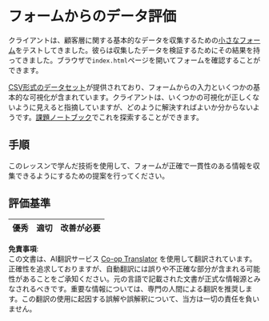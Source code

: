 <!--
CO_OP_TRANSLATOR_METADATA:
{
  "original_hash": "f9d5a7275e046223fa6474477674b810",
  "translation_date": "2025-08-24T12:08:28+00:00",
  "source_file": "2-Working-With-Data/08-data-preparation/assignment.md",
  "language_code": "ja"
}
-->
# フォームからのデータ評価

クライアントは、顧客層に関する基本的なデータを収集するための[小さなフォーム](../../../../2-Working-With-Data/08-data-preparation/index.html)をテストしてきました。彼らは収集したデータを検証するためにその結果を持ってきました。ブラウザで`index.html`ページを開いてフォームを確認することができます。

[CSV形式のデータセット](../../../../data/form.csv)が提供されており、フォームからの入力といくつかの基本的な可視化が含まれています。クライアントは、いくつかの可視化が正しくないように見えると指摘していますが、どのように解決すればよいか分からないようです。[課題ノートブック](../../../../2-Working-With-Data/08-data-preparation/assignment.ipynb)でこれを探索することができます。

## 手順

このレッスンで学んだ技術を使用して、フォームが正確で一貫性のある情報を収集できるようにするための提案を行ってください。

## 評価基準

優秀 | 適切 | 改善が必要
--- | --- | --- |

**免責事項**:  
この文書は、AI翻訳サービス [Co-op Translator](https://github.com/Azure/co-op-translator) を使用して翻訳されています。正確性を追求しておりますが、自動翻訳には誤りや不正確な部分が含まれる可能性があることをご承知ください。元の言語で記載された文書が正式な情報源とみなされるべきです。重要な情報については、専門の人間による翻訳を推奨します。この翻訳の使用に起因する誤解や誤解釈について、当方は一切の責任を負いません。